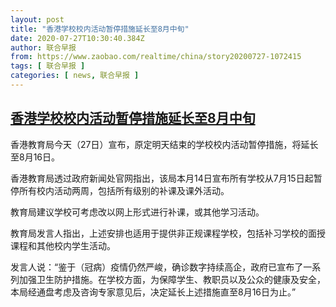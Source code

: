 ```yaml
---
layout: post
title: "香港学校校内活动暂停措施延长至8月中旬"
date: 2020-07-27T10:30:40.384Z
author: 联合早报
from: https://www.zaobao.com/realtime/china/story20200727-1072415
tags: [ 联合早报 ]
categories: [ news, 联合早报 ]
---
```

<!--1595874060000-->
[香港学校校内活动暂停措施延长至8月中旬](https://www.zaobao.com/realtime/china/story20200727-1072415)
------

<div>
<p>香港教育局今天（27日）宣布，原定明天结束的学校校内活动暂停措施，将延长至8月16日。</p><p>香港教育局透过政府新闻处官网指出，该局本月14日宣布所有学校从7月15日起暂停所有校内活动两周，包括所有级别的补课及课外活动。</p><p>教育局建议学校可考虑改以网上形式进行补课，或其他学习活动。</p><section id="imu"><div id="dfp-ad-imu1-wrapper" class="dfp-tag-wrapper"><div id="dfp-ad-imu1" class="dfp-tag-wrapper"></div></div></section><p>教育局发言人指出，上述安排也适用于提供非正规课程学校，包括补习学校的面授课程和其他校内学生活动。</p><p>发言人说：“鉴于（冠病）疫情仍然严峻，确诊数字持续高企，政府已宣布了一系列加强卫生防护措施。在学校方面，为保障学生、教职员以及公众的健康及安全，本局经通盘考虑及咨询专家意见后，决定延长上述措施直至8月16日为止。”</p><div id="innity-in-post"></div><div id="dfp-ad-midarticlespecial-wrapper" class="dfp-tag-wrapper"><div id="dfp-ad-midarticlespecial" class="dfp-tag-wrapper"></div></div>
</div>
